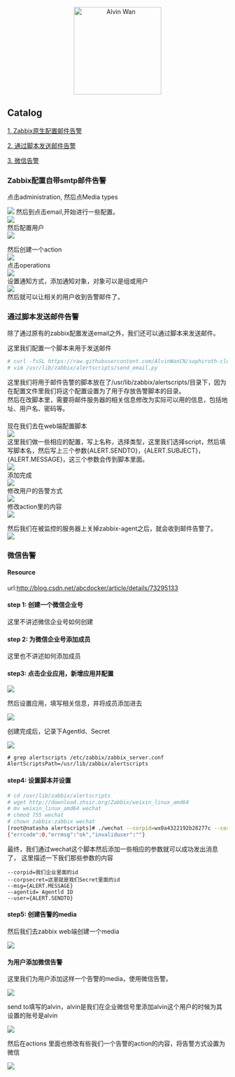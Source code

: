 <p align='center'> <a href='https://github.com/alvinwancn' target="_blank"> <img src='https://github.com/AlvinWanCN/life-record/raw/master/images/etlucency.png' alt='Alvin Wan' width=200></a></p>

## Catalog

[1. Zabbix原生配置邮件告警](#Zabbix配置自带smtp邮件告警)

[2. 通过脚本发送邮件告警](#通过脚本发送邮件告警)

[3. 微信告警](微信告警)

 
### Zabbix配置自带smtp邮件告警

点击administration, 然后点Media types

<img src=../images/1.jpg>
然后到点击email,开始进行一些配置。</br>
<img src=../images/2.jpg></br>
然后配置用户 </br>
<img src=../images/3.jpg></br>

然后创建一个action </br>
<img src=../images/4.jpg></br>
点击operations </br>
<img src=../images/5.jpg></br>
设置通知方式，添加通知对象，对象可以是组或用户 </br>
<img src=../images/6.jpg></br>
然后就可以让相关的用户收到告警邮件了。


### 通过脚本发送邮件告警

除了通过原有的zabbix配置发送email之外，我们还可以通过脚本来发送邮件。

这里我们配置一个脚本来用于发送邮件

```bash
# curl -fsSL https://raw.githubusercontent.com/AlvinWanCN/sophiroth-cluster/master/zabbix.alv.pub/zabbix/scripts/send_email.py > /usr/lib/zabbix/alertscripts/send_email.py
# vim /usr/lib/zabbix/alertscripts/send_email.py
```
这里我们将用于邮件告警的脚本放在了/usr/lib/zabbix/alertscripts/目录下，因为在配置文件里我们将这个配置设置为了用于存放告警脚本的目录。</br>
然后在改脚本里，需要将邮件服务器的相关信息修改为实际可以用的信息，包括地址、用户名、密码等。
####

现在我们去在web端配置脚本</br>
<img src=../images/7.jpg></br>
这里我们做一些相应的配置，写上名称，选择类型，这里我们选择script，然后填写脚本名，然后写上三个参数{ALERT.SENDTO}，{ALERT.SUBJECT}，{ALERT.MESSAGE}，这三个参数会传到脚本里面。</br>
<img src=../images/8.jpg></br>
添加完成</br>
<img src=../images/9.jpg></br>
修改用户的告警方式</br>
<img src=../images/10.jpg></br>
修改action里的内容</br>
<img src=../images/11.jpg></br>

然后我们在被监控的服务器上关掉zabbix-agent之后，就会收到邮件告警了。</br>
<img src=../images/12.jpg></br>

### 微信告警

#### Resource
url:http://blog.csdn.net/abcdocker/article/details/73295133

#### step 1: 创建一个微信企业号

这里不讲述微信企业号如何创建

#### step 2: 为微信企业号添加成员

这里也不讲述如何添加成员

#### step3: 点击企业应用，新增应用并配置

<img src=http://static.zybuluo.com/abcdocker/4zcnqacal65un272h1pv9j0o/image_1bijfi97pgee1lie1ggb1p0s9uo2n.png>

然后设置应用，填写相关信息，并将成员添加进去

<img src=http://static.zybuluo.com/abcdocker/q2c88y7rzwzhsi6c87zcu6zq/image_1bijfkm9h1rq41m0pe7vso582134.png>

创建完成后，记录下Agentld、Secret

<img src=http://static.zybuluo.com/abcdocker/5t2536f2rfysqlbbm2u45q0p/image_1bijfo71hlioppi6ptvkp12d93h.png>

```确认下我们的zabbix告警脚本是/usr/lib/zabbix/alertscripts目录
# grep alertscripts /etc/zabbix/zabbix_server.conf
AlertScriptsPath=/usr/lib/zabbix/alertscripts
```

#### step4: 设置脚本并设置
```bash
# cd /usr/lib/zabbix/alertscripts
# wget http://download.zhsir.org/Zabbix/weixin_linux_amd64
# mv weixin_linux_amd64 wechat
# chmod 755 wechat
# chown zabbix:zabbix wechat
[root@natasha alertscripts]# ./wechat --corpid=wx0a4322192b28277c --corpsecret=6qWFgpBegBnJlgXVIiNazOBAPtYlQYIZ8_p0Vxl7omc --msg="出事了！" --agentid=1000002 --user=alvin
{"errcode":0,"errmsg":"ok","invaliduser":""}
```

最终，我们通过wechat这个脚本然后添加一些相应的参数就可以成功发出消息了，
这里描述一下我们那些参数的内容
```
--corpid=我们企业里面的id
--corpsecret=这里就是我们Secret里面的id
--msg={ALERT.MESSAGE}
--agentid= Agentld ID
--user={ALERT.SENDTO}
```

#### step5: 创建告警的media

然后我们去zabbix web端创建一个media

<img src=../images/47.jpg>


#### 为用户添加微信告警

这里我们为用户添加这样一个告警的media，使用微信告警。

<img src=../images/48.jpg>

send to填写的alvin，alvin是我们在企业微信号里添加alvin这个用户的时候为其设置的账号是alvin

<img src=../images/49.jpg>

然后在actions 里面也修改有些我们一个告警的action的内容，将告警方式设置为微信

<img src=../images/50.jpg>
